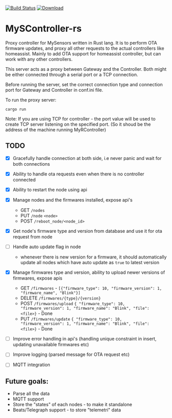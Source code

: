 [![Build Status](https://travis-ci.org/tsathishkumar/MySController-rs.svg?branch=master)](https://travis-ci.org/tsathishkumar/MySController-rs) [ ![Download](https://api.bintray.com/packages/tsathishkumar/myscontroller-rs/myscontroller-rs/images/download.svg) ](https://bintray.com/tsathishkumar/myscontroller-rs/myscontroller-rs/_latestVersion)
# MySController-rs
Proxy controller for MySensors written in Rust lang. It is to perform OTA firmware updates, and proxy all other requests to the actual controllers like homeassist. Mainly to add OTA support for homeassist controller, but can work with any other controllers.

This server acts as a proxy between Gateway and the Controller. Both might be either connected through a serial port or a TCP connection.

Before running the server, set the correct connection type and connection port for Gateway and Controller in conf.ini file.

To run the proxy server:
```
cargo run
```

Note: If you are using TCP for controller - the port value will be used to create TCP server listening on the specified port. (So it shoud be the address of the machine running MyRController)

## TODO

- [x] Gracefully handle connection at both side, i.e never panic and wait for both connections
- [x] Ability to handle ota requests even when there is no controller connected
- [x] Ability to restart the node using api
- [x] Manage nodes and the firmwares installed, expose api's 
    - GET `/nodes`
    - PUT `/node` `<node>`
    - POST `/reboot_node/<node_id>`
- [x] Get node's firmware type and version from database and use it for ota request from node
- [ ] Handle auto update flag in node 
    - whenever there is new version for a firmware, it should automatically update all nodes which have auto update as `true` to latest version
- [x] Manage firmwares type and version, ability to upload newer versions of firmwares, expose apis 
    - GET `/firmwares` - `[{"firmware_type": 10, "firmware_version": 1, "firmware_name", "Blink"}]`
    - DELETE `/firmwares/{type}/{version}`
    - POST `/firmwares/upload` `{ "firmware_type": 10, "firmware_version": 1, "firmware_name": "Blink", "file": <file>}` - Done
    - PUT `/firmwares/update` `{ "firmware_type": 10, "firmware_version": 1, "firmware_name": "Blink", "file": <file>}` - Done
- [ ] Improve error handling in api's (handling unique constraint in insert, updating unavailable firmwares etc)    
- [ ] Improve logging (parsed message for OTA request etc)
- [ ] MQTT integration


## Future goals:

- Parse all the data
- MQTT support
- Store the "states" of each nodes - to make it standalone
- Beats/Telegraph support - to store "telemetri" data